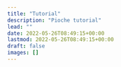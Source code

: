 ```yaml
---
title: "Tutorial"
description: "Pioche tutorial"
lead: ""
date: 2022-05-26T08:49:15+00:00
lastmod: 2022-05-26T08:49:15+00:00
draft: false
images: []
---
```

